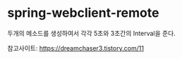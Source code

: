 # spring-webclient-remote
두개의 메소드를 생성하여서 각각 5초와 3초간의 Interval을 준다.

참고사이트: https://dreamchaser3.tistory.com/11
